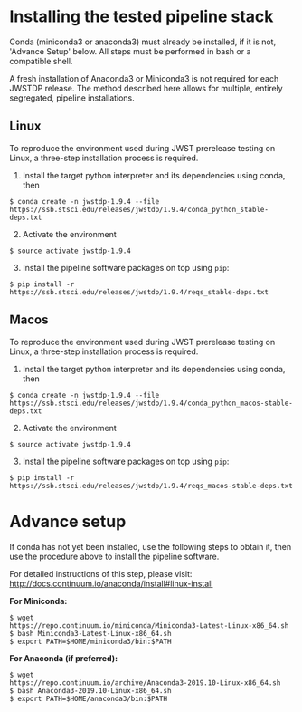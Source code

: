 # Installing the tested pipeline stack

Conda (miniconda3 or anaconda3) must already be installed, if it is not,
'Advance Setup' below.
All steps must be performed in bash or a compatible shell.

A fresh installation of Anaconda3 or Miniconda3 is not required for each JWSTDP
release. The method described here allows for multiple, entirely segregated,
pipeline installations.

## Linux
To reproduce the environment used during JWST prerelease testing on Linux, a 
three-step installation process is required.

1) Install the target python interpreter and its dependencies using conda, then
```
$ conda create -n jwstdp-1.9.4 --file
https://ssb.stsci.edu/releases/jwstdp/1.9.4/conda_python_stable-deps.txt
```

2) Activate the environment
```
$ source activate jwstdp-1.9.4
```

3) Install the pipeline software packages on top using `pip`:
```
$ pip install -r https://ssb.stsci.edu/releases/jwstdp/1.9.4/reqs_stable-deps.txt
```

## Macos
To reproduce the environment used during JWST prerelease testing on Linux, a 
three-step installation process is required.

1) Install the target python interpreter and its dependencies using conda, then
```
$ conda create -n jwstdp-1.9.4 --file
https://ssb.stsci.edu/releases/jwstdp/1.9.4/conda_python_macos-stable-deps.txt
```

2) Activate the environment
```
$ source activate jwstdp-1.9.4
```

3) Install the pipeline software packages on top using `pip`:
```
$ pip install -r https://ssb.stsci.edu/releases/jwstdp/1.9.4/reqs_macos-stable-deps.txt
```

# Advance setup
 
If conda has not yet been installed, use the following steps to obtain
it, then use the procedure above to install the pipeline software.

For detailed instructions of this step, please visit: http://docs.continuum.io/anaconda/install#linux-install

**For Miniconda:**

```
$ wget
https://repo.continuum.io/miniconda/Miniconda3-Latest-Linux-x86_64.sh
$ bash Miniconda3-Latest-Linux-x86_64.sh
$ export PATH=$HOME/miniconda3/bin:$PATH
```

**For Anaconda (if preferred):**

```
$ wget
https://repo.continuum.io/archive/Anaconda3-2019.10-Linux-x86_64.sh
$ bash Anaconda3-2019.10-Linux-x86_64.sh
$ export PATH=$HOME/anaconda3/bin:$PATH
```
